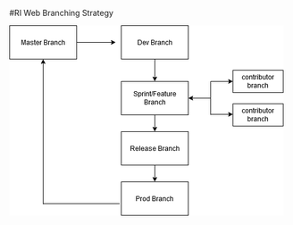 #RI Web Branching Strategy

![alt text](https://github.com/rockimmortal/riweb/blob/master/riweb-branching.png?raw=true "branching")
